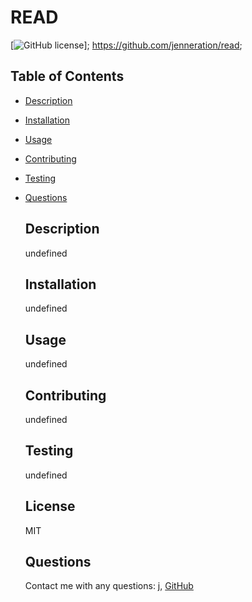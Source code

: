
# READ

[![GitHub license](https://img.shields.io/badge/license-MIT-blue.svg)];
https://github.com/jenneration/read;


## Table of Contents
- [Description](#description)
- [Installation](#installation)
- [Usage](#usage)
- [Contributing](#contributing)
- [Testing](#testing)
- [Questions](#questions)

    ## Description
    undefined

    ## Installation
    undefined

    ## Usage
    undefined

    ## Contributing
    undefined

    ## Testing
    undefined

    ## License
    MIT

    ## Questions
    Contact me with any questions: j, [GitHub](https://github.com/jenneration)

